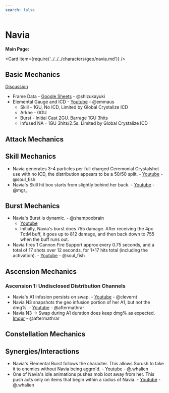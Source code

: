 ```yaml
---
search: false
---
```


# Navia

**Main Page:**

<Card item={require('../../../characters/geo/navia.md')} />

## Basic Mechanics

[Discussion](https://tickets.deeznuts.moe/transcripts/navia-basic-mechanics)

* Frame Data - [Google Sheets](https://docs.google.com/spreadsheets/d/1M_FffTMTx11rbESklIbzgiSfm9RnWhgKcRlSEnJ08p4/edit#gid=0) - @shizukayuki
* Elemental Gauge and ICD - [Youtube](https://www.youtube.com/watch?v=GvyKO1loDYU) - @emmaus
  * Skill - 1GU, No ICD, Limited by Global Crystalize ICD
  * Arkhe - 0GU
  * Burst - Initial Cast 2GU. Barrage 1GU 3hits
  * Infused NA - 1GU 3hits/2.5s. Limited by Global Crystalize ICD

## Attack Mechanics

## Skill Mechanics

* Navia generates 3-4 particles per full charged Ceremonial Crystalshot use with no ICD, the distribution appears to be a 50/50 split. - [Youtube](https://www.youtube.com/watch?v=EshdlOw0Mss) - @soul_fish
* Navia's Skill hit box starts from slightly behind her back. - [Youtube](https://youtu.be/Ebm9aiTkSrM) - @mgr_

## Burst Mechanics

* Navia's Burst is dynamic. - @shampoobrain
  * [Youtube](https://www.youtube.com/watch?v=WaLZcRwKqKc)
  * Initially, Navia's burst does 755 damage. After receiving the 4pc TotM buff, it goes up to 812 damage, and then back down to 755 when the buff runs out.
* Navia fires 1 Cannon Fire Support approx every 0.75 seconds, and a total of 17 shots over 12 seconds, for 1+17 hits total (including the activation). - [Youtube](https://youtu.be/7vcgw1lToMw) - @soul_fish

## Ascension Mechanics
### Ascension 1: Undisclosed Distribution Channels
* Navia's A1 infusion persists on swap. - [Youtube](https://youtu.be/XQQ0THzt3zY) - @clevernt
* Navia N3 snapshots the geo infusion portion of her A1, but not the dmg%. - [Youtube](https://youtu.be/s9anTH5cSjY) - @aftermathrar
* Navia N3 -> Swap during A1 duration does keep dmg% as expected. [Imgur](https://i.imgur.com/1stKhTH.mp4) - @aftermathrar

## Constellation Mechanics

## Synergies/Interactions

* Navia's Elemental Burst follows the character. This allows Sorush to take it to enemies without Navia being aggro'd. - [Youtube](https://youtu.be/9rKWnX1e2e4) - @.whalien
* One of Navia's idle animations pushes mob loot away from her. This push acts only on items that begin within a radius of Navia. - [Youtube](https://youtu.be/pOCvGMAOfOo) - @.whalien
